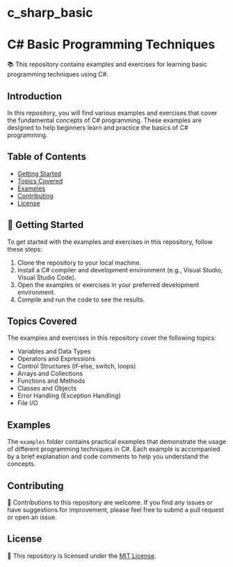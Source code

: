 # c_sharp_basic
# C# Basic Programming Techniques

📚 This repository contains examples and exercises for learning basic programming techniques using C#.

## Introduction

In this repository, you will find various examples and exercises that cover the fundamental concepts of C# programming. These examples are designed to help beginners learn and practice the basics of C# programming.

## Table of Contents

- [Getting Started](#-getting-started)
- [Topics Covered](#-topics-covered)
- [Examples](#-examples)
- [Contributing](#-contributing)
- [License](#-license)

## 🚀 Getting Started

To get started with the examples and exercises in this repository, follow these steps:

1. Clone the repository to your local machine.
2. Install a C# compiler and development environment (e.g., Visual Studio, Visual Studio Code).
3. Open the examples or exercises in your preferred development environment.
4. Compile and run the code to see the results.

## Topics Covered

The examples and exercises in this repository cover the following topics:

- Variables and Data Types
- Operators and Expressions
- Control Structures (if-else, switch, loops)
- Arrays and Collections
- Functions and Methods
- Classes and Objects
- Error Handling (Exception Handling)
- File I/O

## Examples

The `examples` folder contains practical examples that demonstrate the usage of different programming techniques in C#. Each example is accompanied by a brief explanation and code comments to help you understand the concepts.

## Contributing

🤝 Contributions to this repository are welcome. If you find any issues or have suggestions for improvement, please feel free to submit a pull request or open an issue.

## License

📝 This repository is licensed under the [MIT License](LICENSE).
